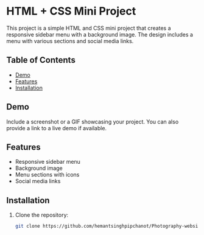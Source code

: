 # HTML + CSS Mini Project

This project is a simple HTML and CSS mini project that creates a responsive sidebar menu with a background image. The design includes a menu with various sections and social media links.

## Table of Contents

- [Demo](#demo)
- [Features](#features)
- [Installation](#installation)

## Demo

Include a screenshot or a GIF showcasing your project. You can also provide a link to a live demo if available.

## Features

- Responsive sidebar menu
- Background image
- Menu sections with icons
- Social media links

## Installation

1. Clone the repository:

   ```bash
   git clone https://github.com/hemantsinghpipchanot/Photography-website-side-bar-menu-.git
